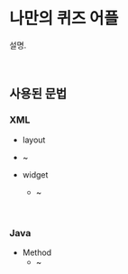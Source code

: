 # 나만의 퀴즈 어플
 
설명.

</br>

## 사용된 문법

### XML

* layout 
 * ~

* widget
  * ~
  
</br>

### Java
* Method
  * ~

